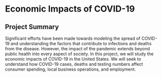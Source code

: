 # Economic Impacts of COVID-19

## Project Summary

Significant efforts have been made towards modeling the spread of COVID-19 and understanding the factors that contribute to infections and deaths from the disease. However, the impact of the pandemic extends beyond public health into every aspect of society. In this project, we will study the economic impacts of COVID-19 in the United States. We will seek to understand how COVID-19 cases, deaths and testing numbers affect consumer spending, local business operations, and employment. 